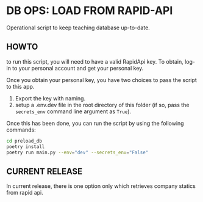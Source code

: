 # DB OPS: LOAD FROM RAPID-API


Operational script to keep teaching database up-to-date.


## HOWTO

to run this script, you will need to have a valid RapidApi key. To obtain, log-in to your personal account and get your personal key.

Once you obtain your personal key, you have two choices to pass the script to this app.

1. Export the key with naming.
2. setup a .env.dev file in the root directory of this folder (if so, pass the `secrets_env` command line argument as `True`).

Once this has been done, you can run the script by using the following commands:

```bash
cd preload_db
poetry install
poetry run main.py --env="dev" --secrets_env="False"

```

## CURRENT RELEASE

In current release, there is one option only which retrieves company statics from rapid api.

